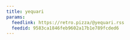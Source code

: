 ```yaml
---
title: yequari
params:
  feedlink: https://retro.pizza/@yequari.rss
  feedid: 9583ca1846feb9602a17b1e789fcded6
---
```

